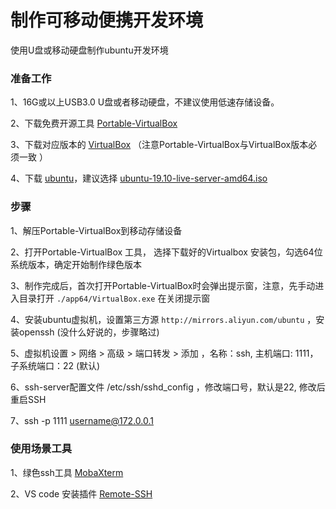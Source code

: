 # 制作可移动便携开发环境
使用U盘或移动硬盘制作ubuntu开发环境

### 准备工作
1、16G或以上USB3.0 U盘或者移动硬盘，不建议使用低速存储设备。

2、下载免费开源工具 [Portable-VirtualBox](https://www.vbox.me/archive/)

3、下载对应版本的 [VirtualBox](https://mirrors.cloud.tencent.com/virtualbox/) （注意Portable-VirtualBox与VirtualBox版本必须一致 ）

4、下载 [ubuntu](https://mirrors.cloud.tencent.com/ubuntu-releases/)，建议选择 [ubuntu-19.10-live-server-amd64.iso](https://mirrors.cloud.tencent.com/ubuntu-releases/19.10/)

### 步骤
1、解压Portable-VirtualBox到移动存储设备

2、打开Portable-VirtualBox 工具， 选择下载好的Virtualbox 安装包，勾选64位系统版本，确定开始制作绿色版本

3、制作完成后，首次打开Portable-VirtualBox时会弹出提示窗，注意，先手动进入目录打开 `./app64/VirtualBox.exe` 在关闭提示窗

4、安装ubuntu虚拟机，设置第三方源 `http://mirrors.aliyun.com/ubuntu` ，安装openssh (没什么好说的，步骤略过)

5、虚拟机设置 > 网络 > 高级 > 端口转发 > 添加 ，名称：ssh, 主机端口: 1111，子系统端口：22 (默认)

6、ssh-server配置文件 /etc/ssh/sshd_config ，修改端口号，默认是22, 修改后重启SSH

7、ssh -p 1111 username@172.0.0.1

### 使用场景工具
1、绿色ssh工具 [MobaXterm](https://mobaxterm.mobatek.net/download.html)

2、VS code 安装插件 [Remote-SSH](https://github.com/Microsoft/vscode-remote-release)
